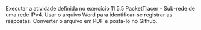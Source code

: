Executar a atividade definida no exercício 11.5.5 PacketTracer - Sub-rede de uma rede IPv4. 
Usar o arquivo Word para identificar-se registrar as respostas. 
Converter o arquivo em PDF e posta-lo no Github.
